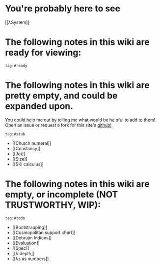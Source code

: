 # You're probably here to see

[[λSystem]]

# The following notes in this wiki are ready for viewing:
```expander
tag:#ready
```


# The following notes in this wiki are pretty empty, and could be expanded upon.
You could help me out by telling me what would be helpful to add to them! Open an issue or request a fork for this site's [github!](https://github.com/mushchlo/mushchlo.github.io)
```expander
tag:#stub
```
- [[Church numeral]]
- [[Constancy]]
- [[Jot]]
- [[Size]]
- [[SKI calculus]]

# The following notes in this wiki are empty, or incomplete (NOT TRUSTWORTHY, WIP):
```expander
tag:#todo
```
- [[Bootstrapping]]
- [[Cosmopolitan support chart]]
- [[Debrujin Indices]]
- [[Evaluation]]
- [[Spec]]
- [[λ depth]]
- [[λs as numbers]]

